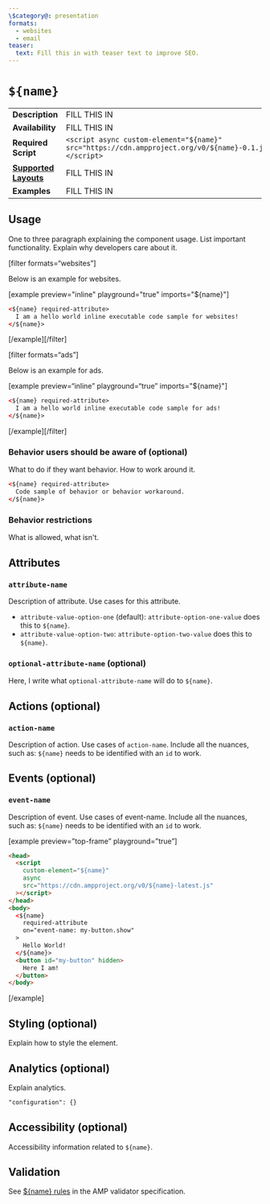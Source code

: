 ```yaml
---
\$category@: presentation
formats:
  - websites
  - email
teaser:
  text: Fill this in with teaser text to improve SEO.
---
```


<!--
  All documentation starts with frontmatter. Front matter organizes documentation on amp.dev
  and improves SEO.
  * Include the relevant category(ies): ads-analytics, dynamic-content, layout, media, presentation, social, personalization
  * List applicable format(s): websites, ads, stories, email
  * Remove this comment!
-->

<!--
Copyright ${year} The AMP HTML Authors. All Rights Reserved.

Licensed under the Apache License, Version 2.0 (the "License");
you may not use this file except in compliance with the License.
You may obtain a copy of the License at

      http://www.apache.org/licenses/LICENSE-2.0

Unless required by applicable law or agreed to in writing, software
distributed under the License is distributed on an "AS-IS" BASIS,
WITHOUT WARRANTIES OR CONDITIONS OF ANY KIND, either express or implied.
See the License for the specific language governing permissions and
limitations under the License.
-->

# `${name}`

<table>
  <tr>
    <td width="40%"><strong>Description</strong></td>
    <td>FILL THIS IN</td>
  </tr>
  <tr>
    <td width="40%"><strong>Availability</strong></td>
    <td>FILL THIS IN</td>
  </tr>
  <tr>
    <td width="40%"><strong>Required Script</strong></td>
    <td><code>&lt;script async custom-element="${name}" src="https://cdn.ampproject.org/v0/${name}-0.1.js">&lt;/script></code></td>
  </tr>
  <tr>
    <td class="col-fourty"><strong><a href="https://amp.dev/documentation/guides-and-tutorials/develop/style_and_layout/control_layout">Supported Layouts</a></strong></td>
    <td>FILL THIS IN</td>
  </tr>
  <tr>
    <td width="40%"><strong>Examples</strong></td>
    <td>FILL THIS IN</td>
  </tr>
</table>

<!--
  If the component is relevant for more than one format and operates differently between these
  formats, include and filter multiple content blocks and code samples.
-->

## Usage

One to three paragraph explaining the component usage. List important
functionality. Explain why developers care about it.

[filter formats=“websites”]

Below is an example for websites.

[example preview="inline" playground="true" imports="${name}"]

```html
<${name} required-attribute>
  I am a hello world inline executable code sample for websites!
</${name}>
```

[/example][/filter]

<!--
  * [Read more about filtering sections](https://amp.dev/documentation/guides-and-tutorials/contribute/contribute-documentation/formatting/?format=websites#filtering-sections)
  * [Read more about executable code samples](https://amp.dev/documentation/guides-and-tutorials/contribute/contribute-documentation/formatting/?format=websites#preview-code-samples)
 -->

[filter formats=“ads”]

Below is an example for ads.

[example preview=“inline” playground=“true” imports="${name}"]

```html
<${name} required-attribute>
  I am a hello world inline executable code sample for ads!
</${name}>
```

[/example][/filter]

### Behavior users should be aware of (optional)

What to do if they want behavior. How to work around it.

```html
<${name} required-attribute>
  Code sample of behavior or behavior workaround.
</${name}>
```

### Behavior restrictions

What is allowed, what isn't.

## Attributes

### `attribute-name`

Description of attribute. Use cases for this attribute.

- `attribute-value-option-one` (default): `attribute-option-one-value` does this
  to `${name}`.
- `attribute-value-option-two`: `attribute-option-two-value` does this to
  `${name}`.

### `optional-attribute-name` (optional)

Here, I write what `optional-attribute-name` will do to `${name}`.

## Actions (optional)

### `action-name`

Description of action. Use cases of `action-name`. Include all the nuances, such
as: `${name}` needs to be identified with an `id` to work.

## Events (optional)

### `event-name`

Description of event. Use cases of event-name. Include all the nuances, such as:
`${name}` needs to be identified with an `id` to work.

[example preview=”top-frame” playground=”true”]

```html
<head>
  <script
    custom-element="${name}"
    async
    src="https://cdn.ampproject.org/v0/${name}-latest.js"
  ></script>
</head>
<body>
  <${name}
    required-attribute
    on="event-name: my-button.show"
  >
    Hello World!
  </${name}>
  <button id="my-button" hidden>
    Here I am!
  </button>
</body>
```

[/example]

## Styling (optional)

Explain how to style the element.

## Analytics (optional)

Explain analytics.

```html
"configuration": {}
```

## Accessibility (optional)

Accessibility information related to `${name}`.

## Validation

See
[\${name} rules](https://github.com/ampproject/amphtml/blob/master/extensions/${name}/validator-${name}.protoascii)
in the AMP validator specification.
